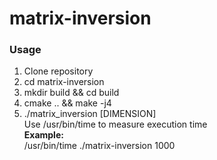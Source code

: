 # matrix-inversion

### Usage
1. Clone repository
2. cd matrix-inversion
3. mkdir build && cd build
4. cmake .. && make -j4
5. ./matrix_inversion [DIMENSION]\
   Use /usr/bin/time to measure execution time\
   **Example:**\
   /usr/bin/time ./matrix-inversion 1000
